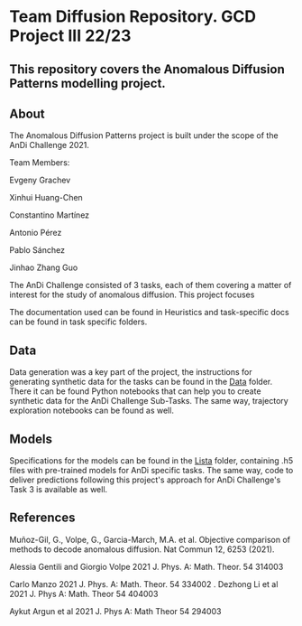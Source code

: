 

# Team Diffusion Repository. GCD Project III 22/23

## This repository covers the Anomalous Diffusion Patterns modelling project. 

## About

The Anomalous Diffusion Patterns project is built under the scope of the AnDi Challenge 2021.

Team Members:

Evgeny Grachev 

Xinhui Huang-Chen 

Constantino Martínez

Antonio Pérez

Pablo Sánchez 

Jinhao Zhang Guo 


The AnDi Challenge consisted of 3 tasks, each of them covering a matter of interest for the study of anomalous diffusion. This project focuses

The documentation used can be found in Heuristics and task-specific docs can be found in task specific folders.

## Data

Data generation was a key part of the project, the instructions for generating synthetic data for the tasks can be found in the [Data](https://github.com/DiffusionPatternsStockMarket/DiffusionPatterns_Repo/tree/main/data) folder. There it can be found Python notebooks that can help you to create synthetic data for the AnDi Challenge Sub-Tasks. The same way, trajectory exploration notebooks can be found as well.

## Models 

Specifications for the models can be found in the [Lista](https://github.com/DiffusionPatternsStockMarket/DiffusionPatterns_Repo/tree/main/Lista) folder, containing .h5 files with pre-trained models for AnDi specific tasks. The same way, code to deliver predictions following this project's approach for AnDi Challenge's Task 3 is available as well.

## References

Muñoz-Gil, G., Volpe, G., Garcia-March, M.A. et al. Objective comparison of methods to decode anomalous diffusion. Nat Commun 12, 6253 (2021).

Alessia Gentili and Giorgio Volpe 2021 J. Phys. A: Math. Theor. 54 314003

Carlo Manzo 2021 J. Phys. A: Math. Theor. 54 334002
. 
Dezhong Li et al 2021 J. Phys A: Math. Theor 54 404003

Aykut Argun et al 2021 J. Phys A: Math Theor 54 294003








